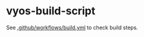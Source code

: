 # vyos-build-script

See [.github/workflows/build.yml](.github/workflows/build.yml) to check build steps.
